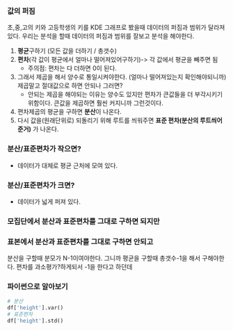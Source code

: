 ### 값의 퍼짐
초,중,고의 키와 고등학생의 키를 KDE 그래프로 봤을때
데이터의 퍼짐과 범위가 달라져있다.
우리는 분석을 할때 데이터의 퍼짐과 범위를 잘보고 분석을 해야한다.


1. **평균**구하기 (모든 값을 더하기 / 총갯수)
2. **편차**(각 값이 평균에서 얼마나 떨어져있어구하기)-> 각 값에서 평균을 빼주면 됨
	- 주의점: 편차는 다 더하면 0이 된다.
3. 그래서 제곱을 해서 양수로 통일시켜야한다. (얼마나 떨어져있는지 확인해야되니까) 제곱말고 절대값으로 하면 안되나 그러면?
	- 안되는 제곱을 해야되는 이유는 양수도 있지만 편차가 큰값들을 더 부각시키기 위함이다. 큰값을 제곱하면 훨씬 커지니까 그런것이다.
4. 편차제곱의 평균을 구하면 **분산**이 나온다. 
5. 다시 값을(원래단위로) 되돌리기 위해 루트를 씌워주면 **표준 편차(분산의 루트씌어준거)** 가 나온다.
### 분산/표준편차가 작으면?
 - 데이터가 대체로 평균 근처에 모여 있다.
### 분산/표준편차가 크면?
- 데이터가 넓게 퍼져 있다.
### 모집단에서 분산과 표준편차를 그대로 구하면 되지만


### 표본에서 분산과 표준편차를 그대로 구하면 안되고 
분산을 구할때 분모가 N-1이여야한다. 그니까 평균을 구할때 총갯수-1을 해서 구해야한다.
편차를 과소평가?하게되서 -1을 한다고 하던데



### 파이썬으로 알아보기

```python
# 분산
df['height'].var()
# 표준편차
df['height'].std()
```